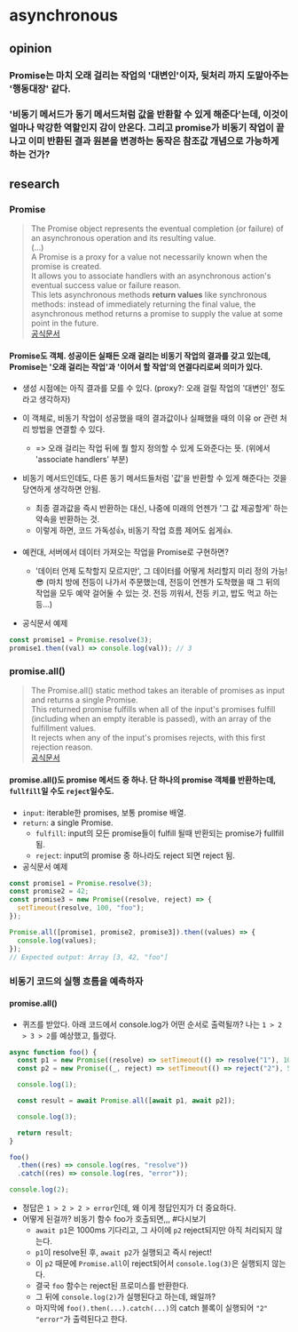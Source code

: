 # asynchronous

## opinion

### Promise는 마치 오래 걸리는 작업의 '대변인'이자, 뒷처리 까지 도맡아주는 '행동대장' 같다.

### '비동기 메서드가 동기 메서드처럼 값을 반환할 수 있게 해준다'는데, 이것이 얼마나 막강한 역할인지 감이 안온다. 그리고 promise가 비동기 작업이 끝나고 이미 반환된 결과 원본을 변경하는 동작은 참조값 개념으로 가능하게 하는 건가?

## research

### Promise

> The Promise object represents the eventual completion (or failure) of an asynchronous operation and its resulting value. <br> (...) <br> A Promise is a proxy for a value not necessarily known when the promise is created. <br> It allows you to associate handlers with an asynchronous action's eventual success value or failure reason. <br> This lets asynchronous methods **return values** like synchronous methods: instead of immediately returning the final value, the asynchronous method returns a promise to supply the value at some point in the future. <br> [공식문서](https://developer.mozilla.org/en-US/docs/Web/JavaScript/Reference/Global_Objects/Promise)

#### Promise도 객체. 성공이든 실패든 오래 걸리는 비동기 작업의 결과를 갖고 있는데, Promise는 '오래 걸리는 작업'과 '이어서 할 작업'의 연결다리로써 의미가 있다.

- 생성 시점에는 아직 결과를 모를 수 있다. (proxy?: 오래 걸릴 작업의 '대변인' 정도라고 생각하자)
- 이 객체로, 비동기 작업이 성공했을 때의 결과값이나 실패했을 때의 이유 or 관련 처리 방법을 연결할 수 있다.
  - => 오래 걸리는 작업 뒤에 뭘 할지 정의할 수 있게 도와준다는 뜻. (위에서 'associate handlers' 부분)
- 비동기 메서드인데도, 다른 동기 메서드들처럼 '값'을 반환할 수 있게 해준다는 것을 당연하게 생각하면 안됨.
  - 최종 결과값을 즉시 반환하는 대신, 나중에 미래의 언젠가 '그 값 제공할게' 하는 약속을 반환하는 것.
  - 이렇게 하면, 코드 가독성👍, 비동기 작업 흐름 제어도 쉽게👍.
- 예컨대, 서버에서 데이터 가져오는 작업을 Promise로 구현하면?

  - '데이터 언제 도착할지 모르지만', 그 데이터를 어떻게 처리할지 미리 정의 가능!😎 (마치 방에 전등이 나가서 주문했는데, 전등이 언젠가 도착했을 때 그 뒤의 작업을 모두 예약 걸어둘 수 있는 것. 전등 끼워서, 전등 키고, 밥도 먹고 하는 등...)

- 공식문서 예제

```js
const promise1 = Promise.resolve(3);
promise1.then((val) => console.log(val)); // 3
```

### promise.all()

> The Promise.all() static method takes an iterable of promises as input and returns a single Promise. <br> This returned promise fulfills when all of the input's promises fulfill (including when an empty iterable is passed), with an array of the fulfillment values. <br> It rejects when any of the input's promises rejects, with this first rejection reason. <br> [공식문서](https://developer.mozilla.org/en-US/docs/Web/JavaScript/Reference/Global_Objects/Promise/all)

#### promise.all()도 promise 메서드 중 하나. 단 하나의 promise 객체를 반환하는데, `fullfill`일 수도 `reject`일수도.

- `input`: iterable한 promises, 보통 promise 배열.
- `return`: a single Promise.
  - `fulfill`: input의 모든 promise들이 fulfill 될때 반환되는 promise가 fullfill 됨.
  - `reject`: input의 promise 중 하나라도 reject 되면 reject 됨.
- 공식문서 예제

```js
const promise1 = Promise.resolve(3);
const promise2 = 42;
const promise3 = new Promise((resolve, reject) => {
  setTimeout(resolve, 100, "foo");
});

Promise.all([promise1, promise2, promise3]).then((values) => {
  console.log(values);
});
// Expected output: Array [3, 42, "foo"]
```

### 비동기 코드의 실행 흐름을 예측하자

#### promise.all()

- 퀴즈를 받았다. 아래 코드에서 console.log가 어떤 순서로 출력될까? 나는 `1 > 2 > 3 > 2`를 예상했고, 틀렸다.

```js
async function foo() {
  const p1 = new Promise((resolve) => setTimeout(() => resolve("1"), 1000));
  const p2 = new Promise((_, reject) => setTimeout(() => reject("2"), 500));

  console.log(1);

  const result = await Promise.all([await p1, await p2]);

  console.log(3);

  return result;
}

foo()
  .then((res) => console.log(res, "resolve"))
  .catch((res) => console.log(res, "error"));

console.log(2);
```

- 정답은 `1 > 2 > 2 > error`인데, 왜 이게 정답인지가 더 중요하다.
- 어떻게 된걸까? 비동기 함수 foo가 호출되면,,, #다시보기
  - `await p1`은 1000ms 기다리고, 그 사이에 `p2` reject되지만 아직 처리되지 않는다.
  - `p1`이 resolve된 후, `await p2`가 실행되고 즉시 reject!
  - 이 `p2` 때문에 `Promise.all`이 reject되어서 `console.log(3)`은 실행되지 않는다.
  - 결국 `foo` 함수는 reject된 프로미스를 반환한다.
  - 그 뒤에 `console.log(2)`가 실행된다고 하는데, 왜일까?
  - 마지막에 `foo().then(...).catch(...)`의 catch 블록이 실행되어 `"2" "error"`가 출력된다고 한다.
